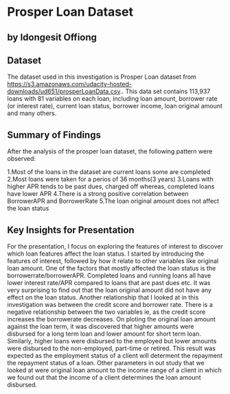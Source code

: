 # Prosper Loan Dataset
## by Idongesit Offiong


## Dataset

The dataset used in this investigation is Prosper Loan dataset from https://s3.amazonaws.com/udacity-hosted-downloads/ud651/prosperLoanData.csv.. This data set contains 113,937 loans with 81 variables on each loan, including loan amount, borrower rate (or interest rate), current loan status, borrower income, loan original amount and many others.


## Summary of Findings

After the analysis of the prosper loan dataset, the following pattern were observed:

1.Most of the loans in the dataset are current loans some are completed
2.Most loans were taken for a perios of 36 months(3 years)
3.Loans with higher APR tends to be past dues, charged off whereas, completed loans have lower APR
4.There is a strong positive correlation between BorrowerAPR and BorrowerRate
5.The loan original amount does not affect the loan status


## Key Insights for Presentation

For the presentation, I focus on exploring the features of interest to discover which loan features affect the loan status.
I started by introducing the features of interest, followed by how it relate to other variables like original loan amount.
One of the factors that mostly affected the loan status is the borrowerrate/borrowerAPR. Completed loans and running loans all have lower interest rate/APR compared to loans that are past dues etc. It was very surprising to find out that the loan original amount did not have any effect on the loan status.
Another relationship that I looked at in this investigation was between the credit score and borrower rate. There is a negative relationship between the two variables ie, as the credit score increases the borrowerate decreases.
On ploting the original loan amount against the loan term, it was discovered that higher amounts were disbursed for a long term loan and lower amount for short term loan. Similarly, higher loans were disbursed to the employed but lower amounts were disbursed to  the non-employed, part-time or retired. This result was expected as the employment status of a client will determent the repayment the repayment status of a loan. Other parameters in out study that we looked at were original loan amount to the income range of a client in which we found out that the income of a client determines the loan amount disbursed.
